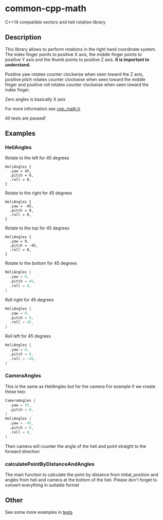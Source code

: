 # common-cpp-math
C++14 compatible vectors and heli rotation library

## Description
This library allows to perform rotations in the right hand coordinate system. The index finger points to positive X axis, the middle finger points to positive Y axis and the thumb points to positive Z axis. **It is important to understand.**

Positive yaw rotates counter clockwise when seen toward the Z axis, positive pitch rotates counter clockwise when seen toward the middle finger and positive roll rotates counter clockwise when seen toward the index finger.

Zero angles is basically X axis

For more information see [cpp_math.h](include/cpp-math/cpp_math.h)

All tests are passed!

## Examples
### HeliAngles
Rotate to the left for 45 degrees
```
HeliAngles {
  .yaw = 45,
  .pitch = 0,
  .roll = 0,
}
```

Rotate to the right for 45 degrees
```
HeliAngles {
  .yaw = -45,
  .pitch = 0,
  .roll = 0,
}
```

Rotate to the top for 45 degrees
```
HeliAngles {
  .yaw = 0,
  .pitch = -45,
  .roll = 0,
}
```

Rotate to the bottom for 45 degrees
```cpp
HeliAngles {
  .yaw = 0,
  .pitch = 45,
  .roll = 0,
}
```

Roll right for 45 degrees
```cpp
HeliAngles {
  .yaw = 0,
  .pitch = 0,
  .roll = 45,
}
```

Roll left for 45 degrees
```cpp
HeliAngles {
  .yaw = 0,
  .pitch = 0,
  .roll = -45,
}
```

### CameraAngles
This is the same as HeliAngles but for the camera
For example if we create these two:
```cpp
CameraAngles {
  .yaw = 45,
  .pitch = 0,
}
HeliAngles {
  .yaw = -45,
  .pitch = 0,
  .roll = 0,
}
```
Then camera will counter the angle of the heli and point straight to the forward direction

### calculatePointByDistanceAndAngles
The main function to calculate the point by distance from initial_position and angles from heli and camera at the bottom of the heli. Please don't forget to convert everything in suitable format

## Other
See some more examples in [tests](tests/src/test-rotations.cc)